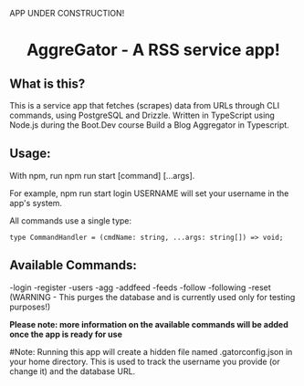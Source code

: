 APP UNDER CONSTRUCTION!

<div align="center">

# AggreGator - A RSS service app!
</div>

## What is this?

This is a service app that fetches (scrapes) data from URLs through CLI commands, using PostgreSQL and Drizzle. Written in TypeScript using Node.js during the Boot.Dev course Build a Blog Aggregator in Typescript.

## Usage:

With npm, run npm run start [command] [...args].

For example, npm run start login USERNAME will set your username in the app's system.

All commands use a single type:

```
type CommandHandler = (cmdName: string, ...args: string[]) => void;

```
## Available Commands:

-login
-register
-users
-agg
-addfeed
-feeds
-follow
-following
-reset (WARNING - This purges the database and is currently used only for testing purposes!)

**Please note: more information on the available commands will be added once the app is ready for use**

#Note: Running this app will create a hidden file named .gatorconfig.json in your home directory. This is used to track the username you provide (or change it) and the database URL.